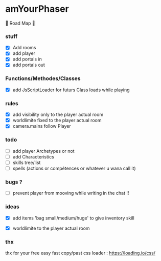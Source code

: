 # amYourPhaser

🐰 Road Map 🌱

### stuff
- [x] Add rooms
- [x] add player
- [x] add portals in
- [x] add portals out

### Functions/Methodes/Classes
- [x] add JsScriptLoader for futurs Class loads while playing

### rules
- [x] add visibility only to the player actual room
- [x] worldlimite fixed to the player actual room
- [x] camera.mains follow Player

### todo
- [ ] add player Archetypes or not
- [ ] add Characteristics
- [ ] skills tree/list
- [ ] spells (actions or compétences or whatever u wana call it)

### bugs ?
- [ ] prevent player from mooving while writing in the chat !!

### ideas
- [x] add items 'bag small/medium/huge' to give inventory skill
- [x] worldlimite to the player actual room




### thx 
thx for your free easy fast copy/past css loader : https://loading.io/css/
